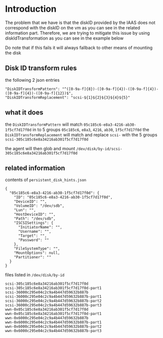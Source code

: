 # Introduction
The problem that we have is that the diskID provided by the IAAS does not correspond with the diskID on the vm as you can see in the related information part.
Therefore, we are trying to mitigate this issue by using diskIdTransformation as you can see in the example below

Do note that if this fails it will always fallback to other means of mounting the disk

## Disk ID transform rules
the following 2 json entries
```
"DiskIDTransformPattern": "^([0-9a-f]{8})-([0-9a-f]{4})-([0-9a-f]{4})-([0-9a-f]{4})-([0-9a-f]{12})$",
"DiskIDTransformReplacement": "scsi-${1}${2}${3}${4}${5}"
```

## what it does
the `DiskIDTransformPattern` will match `05c185c6-e8a3-4216-ab30-1f5cf7d17f0d` in to 5 groups `05c185c6`, `e8a3`, `4216`, `ab30`, `1f5cf7d17f0d`
the `DiskIDTransformReplacement` will match and replace `scsi-` with the 5 groups `scsi-305c185c6e8a34216ab301f5cf7d17f0d`

the agent will then glob and mount `/dev/disk/by-id/scsi-305c185c6e8a34216ab301f5cf7d17f0d`

## related information
contents of `persistent_disk_hints.json`
```
{
  "05c185c6-e8a3-4216-ab30-1f5cf7d17f0d": {
    "ID": "05c185c6-e8a3-4216-ab30-1f5cf7d17f0d",
    "DeviceID": "",
    "VolumeID": "/dev/sdb",
    "Lun": "",
    "HostDeviceID": "",
    "Path": "/dev/sdb",
    "ISCSISettings": {
      "InitiatorName": "",
      "Username": "",
      "Target": "",
      "Password": ""
    },
    "FileSystemType": "",
    "MountOptions": null,
    "Partitioner": ""
  }
}
```

files listed in `/dev/disk/by-id`
```
scsi-305c185c6e8a34216ab301f5cf7d17f0d
scsi-305c185c6e8a34216ab301f5cf7d17f0d-part1
scsi-36000c295e04c2c9a4b447d59632b887b
scsi-36000c295e04c2c9a4b447d59632b887b-part1
scsi-36000c295e04c2c9a4b447d59632b887b-part2
scsi-36000c295e04c2c9a4b447d59632b887b-part3
wwn-0x05c185c6e8a34216ab301f5cf7d17f0d
wwn-0x05c185c6e8a34216ab301f5cf7d17f0d-part1
wwn-0x6000c295e04c2c9a4b447d59632b887b
wwn-0x6000c295e04c2c9a4b447d59632b887b-part1
wwn-0x6000c295e04c2c9a4b447d59632b887b-part2
wwn-0x6000c295e04c2c9a4b447d59632b887b-part3
```